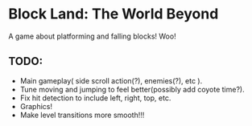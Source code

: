 # Block Land: The World Beyond
A game about platforming and falling blocks!  Woo!

## TODO:
- Main gameplay( side scroll action(?), enemies(?), etc ).
- Tune moving and jumping to feel better(possibly add coyote time?).
- Fix hit detection to include left, right, top, etc.
- Graphics!
- Make level transitions more smooth!!!

